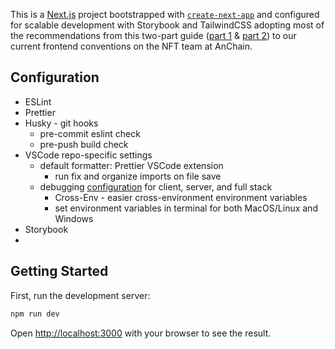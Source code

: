 This is a [Next.js](https://nextjs.org/) project bootstrapped with [`create-next-app`](https://github.com/vercel/next.js/tree/canary/packages/create-next-app) and configured for scalable development with Storybook and TailwindCSS adopting most of the recommendations from this two-part guide ([part 1](https://dev.to/alexeagleson/how-to-build-scalable-architecture-for-your-nextjs-project-2pb7) & [part 2](https://dev.to/alexeagleson/how-to-build-a-fullstack-nextjs-application-with-storybook-tailwindcss-2gfa)) to our current frontend conventions on the NFT team at AnChain.

## Configuration

- ESLint
- Prettier
- Husky - git hooks
  - pre-commit eslint check
  - pre-push build check
- VSCode repo-specific settings
  - default formatter: Prettier VSCode extension
    - run fix and organize imports on file save
  - debugging [configuration](https://nextjs.org/docs/advanced-features/debugging) for client, server, and full stack
    - Cross-Env - easier cross-environment environment variables
    - set environment variables in terminal for both MacOS/Linux and Windows
- Storybook
-

## Getting Started

First, run the development server:

```bash
npm run dev
```

Open [http://localhost:3000](http://localhost:3000) with your browser to see the result.
